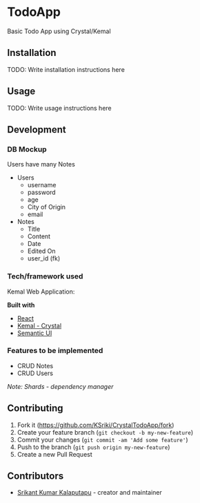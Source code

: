 # TodoApp

Basic Todo App using Crystal/Kemal

## Installation

TODO: Write installation instructions here

## Usage

TODO: Write usage instructions here

## Development

### DB Mockup

Users have many Notes

- Users
    - username
    - password
    - age
    - City of Origin
    - email
- Notes
    - Title
    - Content
    - Date
    - Edited On
    - user_id (fk)

### Tech/framework used

Kemal Web Application:

<b>Built with</b>
- [React](https://reactjs.org/)
- [Kemal - Crystal](https://kemalcr.com/guide/)
- [Semantic UI](https://react.semantic-ui.com/)


### Features to be implemented

- CRUD Notes
- CRUD Users

*Note: Shards - dependency manager*

## Contributing

1. Fork it (<https://github.com/KSriki/CrystalTodoApp/fork>)
2. Create your feature branch (`git checkout -b my-new-feature`)
3. Commit your changes (`git commit -am 'Add some feature'`)
4. Push to the branch (`git push origin my-new-feature`)
5. Create a new Pull Request

## Contributors

- [Srikant Kumar Kalaputapu](https://github.com/KSriki) - creator and maintainer

